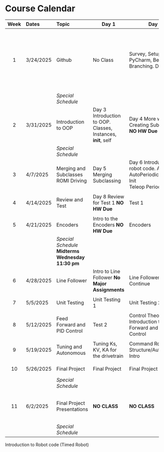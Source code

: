 [comment]: render 
[comment]: landscape

# Course Calendar


| Week | Dates     | Topic                                                 | Day 1                                                         | Day 2                                                         | Day 3                                                                                                           |
|:----:|:----------|:------------------------------------------------------|---------------------------------------------------------------|---------------------------------------------------------------|-----------------------------------------------------------------------------------------------------------------|
|  1   | 3/24/2025 | Github                                                | No Class                                                      | Survey, Setup PyCharm,  Begin git. Branching.  Day 1          | git: commits, branches, pull-requests, working as a team, \\ begin first git projects \\ Day 2 (Day 1 Hartford) |
|      |           | *Special Schedule*                                    |                                                               |                                                               |                                                                                                                 |
|  2   | 3/31/2025 | Introduction to OOP                                   | Day 3 Introduction to OOP. Classes, Instances, __init__, self | Day 4 More with OOP. Creating Subclasses.  **NO HW Due**      | **Spring Visits** NEDCMP (No Class)                                                                             |
|      |           | *Special Schedule*                                    |                                                               |                                                               |                                                                                                                 |
|  3   | 4/7/2025  | Merging and Subclasses ROMI Driving                   | Day 5 Merging Subclassing                                     |  Day 6 Introduction to robot code. AutoInit, AutoPeriodic, Teleop Init <br/> Teleop Periodic                   | Day 7 Get ROMI Driving  without Subsystems                                                                               |
|      |           |                                                       |                                                               |                                                               |                                                                                                                 |
|  4   | 4/14/2025 | Review and Test                                       | Day 8 Review for Test 1   **NO HW Due**                       | Test 1                                                        | **(WORLDS) (No Class)**                                                                                         |
|      |           |                                                       |                                                               |                                                               |                                                                                                                 |
|  5   | 4/21/2025 | Encoders                                              | Intro to the Encoders   **NO HW Due**                         | Encoders                                                      | **NO CLASS: Long Weekend**                                                                                      |
|      |           | *Special Schedule*    **Midterms Wednesday 11:30 pm** |                                                               |                                                               |                                                                                                                 |
|  6   | 4/28/2025 | Line Follower                                         | Intro to Line Follower    **No Major Assignments**            | Line Follower Continue                                        | Line Follower Finished                                                                                          |
|      |           |                                                       |                                                               |                                                               |                                                                                                                 |
|  7   | 5/5/2025  | Unit Testing                                          | Unit Testing 1                                                | Unit Testing 2                                                | Test 2 Review                                                                                                   |
|      |           |                                                       |                                                               |                                                               |                                                                                                                 |
|  8   | 5/12/2025 | Feed Forward and PID Control                          | Test 2                                                        | Control Theory 1 Introduction to Feed Forward and PID Control | PID Control                                                                                                     |
|      |           |                                                       |                                                               |                                                               |                                                                                                                 |
|  9   | 5/19/2025 | Tuning and Autonomous                                 | Tuning Ks, KV, KA for the drivetrain                          | Command Robot Structure/Autonomous Intro                      | Advanced Presentations                                                                                          |
|      |           |                                                       |                                                               |                                                               |                                                                                                                 |
|  10  | 5/26/2025 | Final Project                                         | Final Project                                                 | Final Project                                                 | **NO CLASS: Prize Day**                                                                                         |
|      |           | *Special Schedule*                                    |                                                               |                                                               |                                                                                                                 |
|  11  | 6/2/2025  | Final Project Presentations                           | **NO CLASS**                                                  | **NO CLASS**                                                  | **TEE Thursday AM Final Project Demos**                                                                         |
|      |           | *Special Schedule*                                    |                                                               |                                                               |                                                                                                                 |

Introduction to Robot code (Timed Robot)